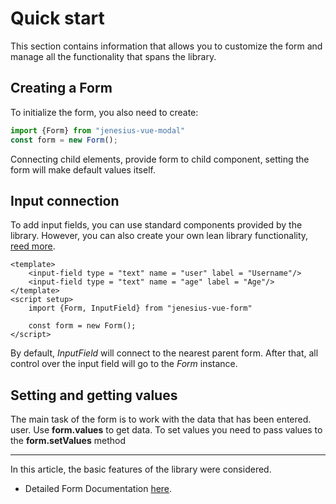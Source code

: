 # Quick start
This section contains information that allows you to customize the form and
manage all the functionality that spans the library.

## Creating a Form
To initialize the form, you also need to create:
```ts
import {Form} from "jenesius-vue-modal"
const form = new Form();
```
Connecting child elements, provide form to child component, setting
the form will make default values itself.

## Input connection
To add input fields, you can use standard components
provided by the library. However, you can also create your own
lean library functionality, [reed more](./custom-field).
```vue
<template>
    <input-field type = "text" name = "user" label = "Username"/>
    <input-field type = "text" name = "age" label = "Age"/>
</template>
<script setup>
    import {Form, InputField} from "jenesius-vue-form"
    
    const form = new Form();
</script>
```

By default, *InputField* will connect to the nearest parent form.
After that, all control over the input field will go to the *Form* instance.

## Setting and getting values
The main task of the form is to work with the data that has been entered.
user.
Use **form.values** to get data. To set values
you need to pass values to the **form.setValues** method

<script setup>
import WidgetExampleValues from '../components/widget-example-values.vue'
</script>
<WidgetExampleValues/>


----

In this article, the basic features of the library were considered.

- Detailed Form Documentation [here](/guide/form.md).
